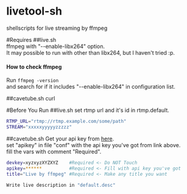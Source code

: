 livetool-sh
===========

shellscripts for live streaming by ffmpeg

#Requires
##live.sh  
ffmpeg with "--enable-libx264" option.  
It may possible to run with other than libx264, but I haven't tried :p.

#### How to check ffmpeg
Run ``ffmpeg -version``  
and search for if it includes "--enable-libx264" in configuration list.

##cavetube.sh
curl

#Before You Run
##live.sh
set rtmp url and it's id in rtmp.default.  
```sh
RTMP_URL="rtmp://rtmp.example.com/some/path"  
STREAM="xxxxxyyyyyzzzzz"  
```

##cavetube.sh
Get your api key from [here](http://gae.cavelis.net/developer).  
set "apikey" in file "conf" with the api key you've got from link above.  
fill the vars with comment "Required".  
```sh
devkey=xyzxyzXYZXYZ    #Required <- Do NOT Touch
apikey=******          #Required <- Fill with api key you've got
title="Live by ffmpeg" #Required <- Make any title you want

Write live description in "default.desc"
